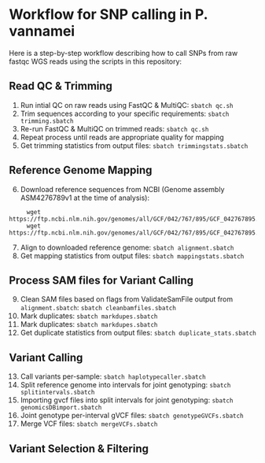 # Workflow for SNP calling in P. vannamei

Here is a step-by-step workflow describing how to call SNPs from raw fastqc WGS reads using the scripts in this repository:

## **Read QC & Trimming**

1. Run intial QC on raw reads using FastQC & MultiQC: `sbatch qc.sh`
2. Trim sequences according to your specific requirements: `sbatch trimming.sbatch`
3. Re-run FastQC & MultiQC on trimmed reads: `sbatch qc.sh`
4. Repeat process until reads are appropriate quality for mapping
5. Get trimming statistics from output files: `sbatch trimmingstats.sbatch`

## **Reference Genome Mapping**

6. Download reference sequences from NCBI (Genome assembly ASM4276789v1 at the time of analysis):
```wget https://ftp.ncbi.nlm.nih.gov/genomes/all/GCF/042/767/895/GCF_042767895.1_ASM4276789v1/GCF_042767895.1_ASM4276789v1_genomic.fna.gz
     wget https://ftp.ncbi.nlm.nih.gov/genomes/all/GCF/042/767/895/GCF_042767895.1_ASM4276789v1/GCF_042767895.1_ASM4276789v1_genomic.gtf.gz
     wget https://ftp.ncbi.nlm.nih.gov/genomes/all/GCF/042/767/895/GCF_042767895.1_ASM4276789v1/GCF_042767895.1_ASM4276789v1_genomic.gff.gz
```
7. Align to downloaded reference genome: `sbatch alignment.sbatch`
8. Get mapping statistics from output files: `sbatch mappingstats.sbatch`

## **Process SAM files for Variant Calling**

9. Clean SAM files based on flags from ValidateSamFile output from `alignment.sbatch`: `sbatch cleanbamfiles.sbatch`
10. Mark duplicates: `sbatch markdupes.sbatch`
11. Mark duplicates: `sbatch markdupes.sbatch`
12. Get duplicate statistics from output files: `sbatch duplicate_stats.sbatch`

## **Variant Calling**

13. Call variants per-sample: `sbatch haplotypecaller.sbatch`
14. Split reference genome into intervals for joint genotyping: `sbatch splitintervals.sbatch`
15. Importing gvcf files into split intervals for joint genotyping: `sbatch genomicsDBimport.sbatch`
16. Joint genotype per-interval gVCF files: `sbatch genotypeGVCFs.sbatch`
17. Merge VCF files: `sbatch mergeVCFs.sbatch`

## **Variant Selection & Filtering**


